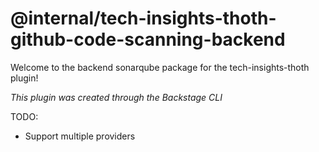# @internal/tech-insights-thoth-github-code-scanning-backend

Welcome to the backend sonarqube package for the tech-insights-thoth plugin!

_This plugin was created through the Backstage CLI_


TODO:
- Support multiple providers